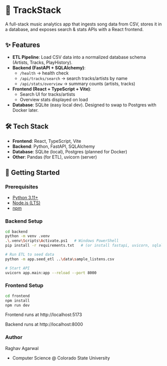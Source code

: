 # 🎵 TrackStack

A full-stack music analytics app that ingests song data from CSV, stores it in a database, and exposes search & stats APIs with a React frontend.

## ✨ Features
- **ETL Pipeline**: Load CSV data into a normalized database schema (Artists, Tracks, PlayHistory).
- **Backend (FastAPI + SQLAlchemy)**:
  - `/health` → health check
  - `/api/tracks/search` → search tracks/artists by name
  - `/api/stats/overview` → summary counts (artists, tracks)
- **Frontend (React + TypeScript + Vite)**:
  - Search UI for tracks/artists
  - Overview stats displayed on load
- **Database**: SQLite (easy local dev). Designed to swap to Postgres with Docker later.

## 🛠️ Tech Stack
- **Frontend**: React, TypeScript, Vite
- **Backend**: Python, FastAPI, SQLAlchemy
- **Database**: SQLite (local), Postgres (planned for Docker)
- **Other**: Pandas (for ETL), uvicorn (server)

## 🚀 Getting Started

### Prerequisites
- [Python 3.11+](https://www.python.org/)
- [Node.js (LTS)](https://nodejs.org/)
- [npm](https://www.npmjs.com/)

### Backend Setup
```bash
cd backend
python -m venv .venv
.\.venv\Scripts\Activate.ps1   # Windows PowerShell
pip install -r requirements.txt   # (or install fastapi, uvicorn, sqlalchemy, pandas manually)

# Run ETL to seed data
python -m app.seed_etl ..\data\sample_listens.csv

# Start API
uvicorn app.main:app --reload --port 8000
```
### Frontend Setup
```bash
cd frontend
npm install
npm run dev
```
Frontend runs at http://localhost:5173

Backend runs at http://localhost:8000

### Author
Raghav Agarwal
- Computer Science @ Colorado State University
